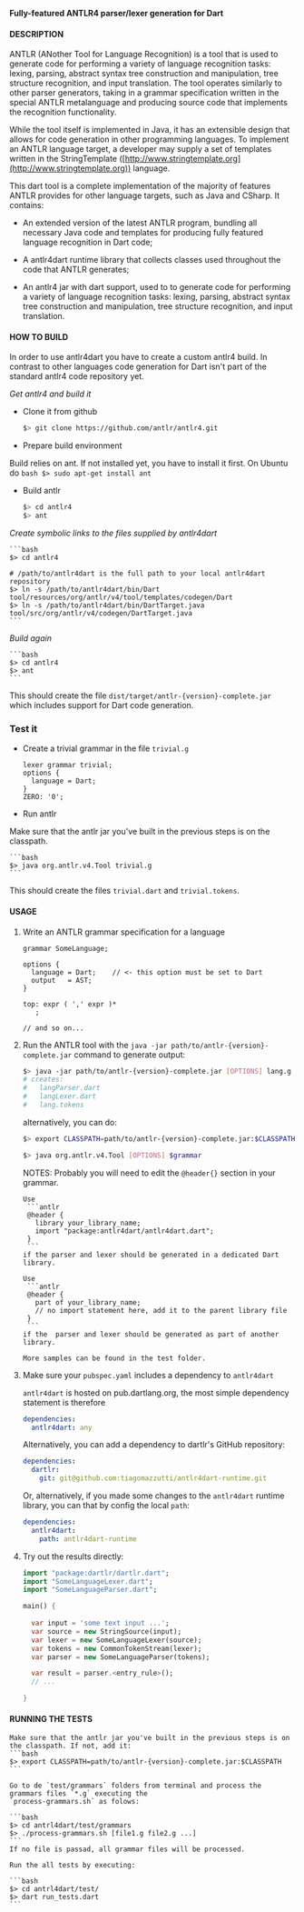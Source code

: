 **Fully-featured ANTLR4 parser/lexer generation for Dart**

#### DESCRIPTION

ANTLR (ANother Tool for Language Recognition) is a tool that is used to generate
code for performing a variety of language recognition tasks: lexing, parsing,
abstract syntax tree construction and manipulation, tree structure recognition,
and input translation. The tool operates similarly to other parser generators,
taking in a grammar specification written in the special ANTLR metalanguage and
producing source code that implements the recognition functionality.

While the tool itself is implemented in Java, it has an extensible design that
allows for code generation in other programming languages. To implement an
ANTLR language target, a developer may supply a set of templates written in the
StringTemplate ([http://www.stringtemplate.org](http://www.stringtemplate.org)) language.

This dart tool is a complete implementation of the majority of features
ANTLR provides for other language targets, such as Java and CSharp. It contains:

* An extended version of the latest ANTLR program, bundling all necessary
  Java code and templates for producing fully featured language recognition
  in Dart code;

* A antlr4dart runtime library that collects classes used throughout the code that
  ANTLR generates;
   
* An antlr4 jar with dart support, used to to generate code for performing a 
  variety of language recognition tasks: lexing, parsing, abstract syntax tree 
  construction and manipulation, tree structure recognition, and input translation.


#### HOW TO BUILD
In order to use antlr4dart you have to create a custom antlr4 build. In contrast to
other languages code generation for Dart isn't part of the standard antlr4 code
repository yet.


*Get antlr4 and build it* 
  * Clone it from github

	```bash
	$> git clone https://github.com/antlr/antlr4.git
	```

  * Prepare build environment 

  Build relies on ant. If not installed yet, you have to install it first. On Ubuntu do
	```bash
	$> sudo apt-get install ant
	```

  * Build antlr

	```bash
	$> cd antlr4 
	$> ant
	```

*Create symbolic links to the files supplied by antlr4dart*

	```bash
	$> cd antlr4
	
	# /path/to/antlr4dart is the full path to your local antlr4dart repository 
	$> ln -s /path/to/antlr4dart/bin/Dart tool/resources/org/antlr/v4/tool/templates/codegen/Dart  
	$> ln -s /path/to/antlr4dart/bin/DartTarget.java tool/src/org/antlr/v4/codegen/DartTarget.java
	```

*Build again*

	```bash
	$> cd antlr4 
	$> ant
	```    

This should create the file `dist/target/antlr-{version}-complete.jar` which includes support for
Dart code generation.

### Test it
  * Create a trivial grammar in the file `trivial.g`

	```antlr
	lexer grammar trivial;
	options {
	  language = Dart;
	}
	ZERO: '0';
	```

  * Run antlr

Make sure that the antlr jar you've built in the previous steps is on the classpath.
 
	```bash
	$> java org.antlr.v4.Tool trivial.g
	```
This should create the files `trivial.dart` and `trivial.tokens`.

#### USAGE

1. Write an ANTLR grammar specification for a language

	```antlr
	grammar SomeLanguage;
	
	options {
	  language = Dart;    // <- this option must be set to Dart
	  output   = AST;
	}
	
	top: expr ( ',' expr )*
	   ;
	
	// and so on...
	```

2. Run the ANTLR tool with the `java -jar path/to/antlr-{version}-complete.jar` command to 
   generate output:

	```bash
	$> java -jar path/to/antlr-{version}-complete.jar [OPTIONS] lang.g
	# creates:
	#   langParser.dart
	#   langLexer.dart
	#   lang.tokens
	```

   alternatively, you can do:

	```bash 
	$> export CLASSPATH=path/to/antlr-{version}-complete.jar:$CLASSPATH
	
	$> java org.antlr.v4.Tool [OPTIONS] $grammar
	```

   NOTES: Probably you will need to edit the `@header{}` section in your grammar. 
   
	   Use 
		```antlr
		@header {
		  library your_library_name;
		  import "package:antlr4dart/antlr4dart.dart";
		}
		```
	   if the parser and lexer should be generated in a dedicated Dart library. 
	
	   Use 
		```antlr
		@header {
		  part of your_library_name;
		  // no import statement here, add it to the parent library file 
		}
		```
	   if the  parser and lexer should be generated as part of another library.
	
	   More samples can be found in the test folder.

3. Make sure your `pubspec.yaml` includes a dependency to `antlr4dart`

   `antlr4dart` is hosted on pub.dartlang.org, the most simple dependency statement is therefore
	```yaml
	dependencies:
	  antlr4dart: any
	```
   
   Alternatively, you can add a dependency to dartlr's GitHub repository: 
	```yaml
	dependencies:
	  dartlr: 
	    git: git@github.com:tiagomazzutti/antlr4dart-runtime.git 
	```
	
   Or, alternatively, if you made some changes to the `antlr4dart` runtime library, you can 
   that by config the local `path`:
    ```yaml
	dependencies:
	  antlr4dart: 
	    path: antlr4dart-runtime
	```

4. Try out the results directly:

	```dart
	import "package:dartlr/dartlr.dart";
	import "SomeLanguageLexer.dart";
	import "SomeLanguageParser.dart";
	
	main() {
	  
	  var input = 'some text input ...';
	  var source = new StringSource(input);
	  var lexer = new SomeLanguageLexer(source);
	  var tokens = new CommonTokenStream(lexer);
	  var parser = new SomeLanguageParser(tokens);
	
	  var result = parser.<entry_rule>();    
	  // ...
	
	}
	```

#### RUNNING THE TESTS

	Make sure that the antlr jar you've built in the previous steps is on the classpath. If not, add it:
	```bash 
	$> export CLASSPATH=path/to/antlr-{version}-complete.jar:$CLASSPATH
	```

	Go to de `test/grammars` folders from terminal and process the grammars files `*.g` executing the
	`process-grammars.sh` as folows:

	```bash
	$> cd antrl4dart/test/grammars
	$> ./process-grammars.sh [file1.g file2.g ...]
	```
	If no file is passad, all grammar files will be processed.
	
	Run the all tests by executing: 
	
	```bash
	$> cd antrl4dart/test/
	$> dart run_tests.dart
	```



